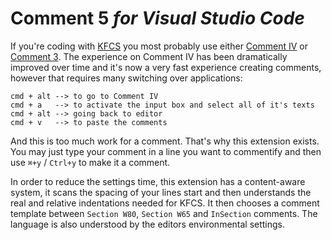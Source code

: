 
# Comment 5 _for Visual Studio Code_

If you're coding with [KFCS](https://github.com/karyfoundation/comment/wiki) you most probably use either [Comment IV](https://github.com/karyfoundation/comment) or [Comment 3](https://github.com/karyfoundation/comment-3). The experience on Comment IV has been dramatically improved over time and it's now a very fast experience creating comments, however that requires many switching over applications:

```
cmd + alt --> to go to Comment IV
cmd + a   --> to activate the input box and select all of it's texts
cmd + alt --> going back to editor
cmd + v   --> to paste the comments
```

And this is too much work for a comment. That's why this extension exists. You may just type your comment in a line you want to commentify and then use `⌘+y` / `Ctrl+y` to make it a comment. 

In order to reduce the settings time, this extension has a content-aware system, it scans the spacing of your lines start and then understands the real and relative indentations needed for KFCS. It then chooses a comment template between `Section W80`, `Section W65` and `InSection` comments. The language is also understood by the editors environmental settings.